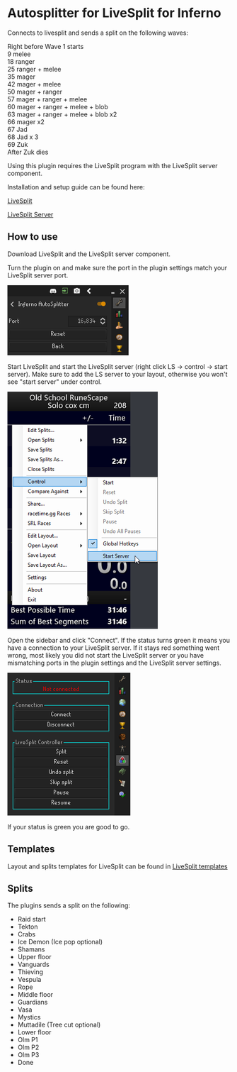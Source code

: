 # Autosplitter for LiveSplit for Inferno

Connects to livesplit and sends a split on the following waves:

Right before Wave 1 starts  
9 melee  
18 ranger  
25 ranger + melee  
35 mager  
42 mager + melee  
50 mager + ranger  
57 mager + ranger + melee  
60 mager + ranger + melee + blob  
63 mager + ranger + melee + blob x2  
66 mager x2  
67 Jad  
68 Jad x 3  
69 Zuk  
After Zuk dies

Using this plugin requires the LiveSplit program with the LiveSplit server component.

Installation and setup guide can be found here:

[LiveSplit](https://livesplit.org/downloads/)

[LiveSplit Server](https://github.com/LiveSplit/LiveSplit.Server)

## How to use
Download LiveSplit and the LiveSplit server component.

Turn the plugin on and make sure the port in the plugin settings match your LiveSplit server port.

![config](readme_images/config.png)

Start LiveSplit and start the LiveSplit server (right click LS -> control -> start server).
Make sure to add the LS server to your layout, otherwise you won't see "start server" under control.

![lsserver](readme_images/livesplit.png)

Open the sidebar and click "Connect".
If the status turns green it means you have a connection to your LiveSplit server.
If it stays red something went wrong, most likely you did not start the LiveSplit server
or you have mismatching ports in the plugin settings and the LiveSplit server settings.

![sidebar](readme_images/panel.png)

If your status is green you are good to go.


## Templates
Layout and splits templates for LiveSplit can be found in [LiveSplit templates](https://github.com/SkyBouncer/cmAutoSplitter/tree/master/LiveSplit%20templates)

## Splits
The plugins sends a split on the following:

- Raid start
- Tekton
- Crabs
- Ice Demon (Ice pop optional)
- Shamans
- Upper floor
- Vanguards
- Thieving
- Vespula
- Rope
- Middle floor
- Guardians
- Vasa
- Mystics
- Muttadile (Tree cut optional)
- Lower floor
- Olm P1
- Olm P2
- Olm P3
- Done
